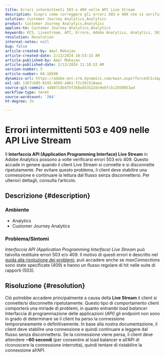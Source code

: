 ```yaml
---
title: Errori intermittenti 503 e 409 nelle API Live Stream
description: Scopri come correggere gli errori 503 e 409 che si verificano nelle API Adobe Analytics Live Stream. Non effettuare più connessioni/disconnessioni.
solution: Customer Journey Analytics,Analytics
product: Customer Journey Analytics,Analytics
applies-to: Customer Journey Analytics,Analytics
keywords: KCS, Livestream, API, Errore, Adobe Analytics, Analytics, 503, 409 errore
resolution: Resolution
internal-notes: null
bug: false
article-created-by: Amol Mahajan
article-created-date: 2/13/2024 10:53:15 AM
article-published-by: Amol Mahajan
article-published-date: 2/13/2024 11:18:33 AM
version-number: 5
article-number: KA-16598
dynamics-url: https://adobe-ent.crm.dynamics.com/main.aspx?forceUCI=1&pagetype=entityrecord&etn=knowledgearticle&id=6aee7610-5eca-ee11-9079-6045bd0065f9
exl-id: 1367cb05-8193-4585-a061-f2c29c518aea
source-git-commit: 4d8871db475f268ad53522dc9ebfc5c2850853ad
workflow-type: tm+mt
source-wordcount: '264'
ht-degree: 3%

---
```


# Errori intermittenti 503 e 409 nelle API Live Stream


Il <b>Interfaccia API (Application Programming Interface) Live Stream</b> in Adobe Analytics possono a volte verificarsi errori 503 e/o 409. Questo accade in genere quando il client Live Stream si connette e si disconnette ripetutamente. Per evitare questo problema, il client deve stabilire una connessione e continuare la lettura dal flusso senza disconnettersi. Per ulteriori dettagli, consulta l’articolo.

## Descrizione {#description}


### <b>Ambiente</b>

- Analytics
- Customer Journey Analytics


### <b>Problema/Sintomi</b>

*Interfaccia API (Application Programming Interface) Live Stream* può talvolta restituire errori 503 e/o 409. Il motivo di questi errori è descritto nel [guida alla risoluzione dei problemi](https://github.com/AdobeDocs/analytics-1.4-apis/blob/master/docs/live-stream-api/troubleshooting.md), può accadere anche se *maxConnections* sono state specificate (409) e hanno un flusso regolare di hit nelle suite di rapporti (503).


## Risoluzione {#resolution}


Ciò potrebbe accadere principalmente a causa della <b>Live Stream</b> il client si connette/si disconnette ripetutamente. Questo tipo di comportamento client comporterà una miriade di problemi, in quanto entrambi *load balancer* Interfaccia di programmazione delle applicazioni (*API)* gli endpoint non sono in grado di determinare se il client ha perso la connessione temporaneamente o definitivamente. In base alla nostra documentazione, il client deve stabilire una connessione e quindi continuare a leggere dal flusso senza disconnettersi. Se la connessione viene persa, il client deve attendere <b>~60 secondi</b> (per consentire al load balancer e all’API di riconoscere la connessione interrotta), quindi tentare di ristabilire la connessione all’API.
